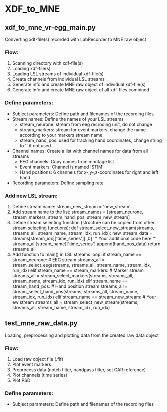 # XDF_to_MNE

## xdf_to_mne_vr-egg_main.py
Converting xdf-file(s) recorded with LabRecorder to MNE raw object

### Flow:
1. Scanning directory with xdf-file(s)
2. Loading xdf-file(s)
3. Loading LSL streams of individual xdf-file(s)
4. Create channels from individual LSL streams
5. Generate info and create MNE raw object of individual xdf-file(s)
6. Generate info and create MNE raw object of all xdf-files combined

### Define parameters:
* Subject parameters: Define path and filenames of the recording files
* Stream names: Define the names of your LSL streams
	* stream_neurone:  stream from eeg recroding unit, do not change
	* stream_markers:  stream for event markers, change the name according to your markers stream name
	* stream_hand_pos: used for tracking hand coordinates, change string to '' if not used
* Channel names: Create a list with channel names for data from all streams
	* EEG channels:   Copy names from montage list
	* Event markers:  Channel is named 'STIM'
	* Hand positions: 6 channels for x-,y-,z-coordinates for right and left hand
* Recording parameters: Define sampling rate

### Add new LSL stream:
1. Define stream name: stream_new_stream = 'new_stream'
2. Add stream name to the list: stream_names = [stream_neurone, stream_markers, stream_hand_pos, stream_new_stream]
3. Define stream selecting function (structure can be copied from other stream selecting functions): 
	def stream_select_new_stream(streams, streams_all, stream_name, stream_idx, run_idx):
		new_stream_data = streams[stream_idx]['time_series'][:,0]
		'''
		Your additional code here
		'''
		streams_all[stream_name]['time_series'].append(hand_pos_data)
		return streams_all
4. Add function to main() in LSL streams loop:
    if stream_name == stream_neurone: # EEG stream
        streams_all = stream_select_eeg(streams, streams_all, stream_name, stream_idx, run_idx)
    elif stream_name == stream_markers: # Marker stream
        streams_all = stream_select_markers(streams, streams_all, stream_name, stream_idx, run_idx)
    elif stream_name == stream_hand_pos: # Hand position stream
        streams_all = stream_select_hand_pos(streams, streams_all, stream_name, stream_idx, run_idx)
    elif stream_name == stream_new_stream: # Your ew stream
        streams_all = stream_select_new_stream(streams, streams_all, stream_name, stream_idx, run_idx)

## test_mne_raw_data.py
Loading, preprocessing and plotting data from the created raw data object

### Flow:
1. Load raw object file (.fif)
2. Plot event markers
3. Preprocess data (notch filter, bandpass filter, set CAR reference)
4. Plot channels (time series)
5. Plot PSD

### Define parameters:
* Subject parameters: Define path and filenames of the recording files


